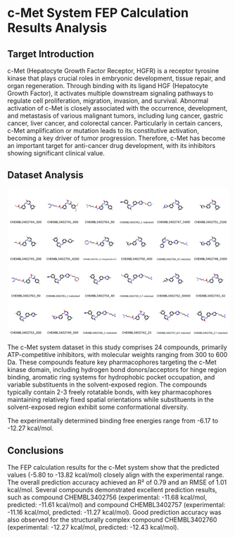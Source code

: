 # c-Met System FEP Calculation Results Analysis

## Target Introduction

c-Met (Hepatocyte Growth Factor Receptor, HGFR) is a receptor tyrosine kinase that plays crucial roles in embryonic development, tissue repair, and organ regeneration. Through binding with its ligand HGF (Hepatocyte Growth Factor), it activates multiple downstream signaling pathways to regulate cell proliferation, migration, invasion, and survival. Abnormal activation of c-Met is closely associated with the occurrence, development, and metastasis of various malignant tumors, including lung cancer, gastric cancer, liver cancer, and colorectal cancer. Particularly in certain cancers, c-Met amplification or mutation leads to its constitutive activation, becoming a key driver of tumor progression. Therefore, c-Met has become an important target for anti-cancer drug development, with its inhibitors showing significant clinical value.

## Dataset Analysis

![Molecular structures of representative compounds](mol_grid.png)

The c-Met system dataset in this study comprises 24 compounds, primarily ATP-competitive inhibitors, with molecular weights ranging from 300 to 600 Da. These compounds feature key pharmacophores targeting the c-Met kinase domain, including hydrogen bond donors/acceptors for hinge region binding, aromatic ring systems for hydrophobic pocket occupation, and variable substituents in the solvent-exposed region. The compounds typically contain 2-3 freely rotatable bonds, with key pharmacophores maintaining relatively fixed spatial orientations while substituents in the solvent-exposed region exhibit some conformational diversity.

The experimentally determined binding free energies range from -6.17 to -12.27 kcal/mol.

## Conclusions

The FEP calculation results for the c-Met system show that the predicted values (-5.80 to -13.82 kcal/mol) closely align with the experimental range. The overall prediction accuracy achieved an R² of 0.79 and an RMSE of 1.01 kcal/mol. Several compounds demonstrated excellent prediction results, such as compound CHEMBL3402756 (experimental: -11.68 kcal/mol, predicted: -11.61 kcal/mol) and compound CHEMBL3402757 (experimental: -11.16 kcal/mol, predicted: -11.27 kcal/mol). Good prediction accuracy was also observed for the structurally complex compound CHEMBL3402760 (experimental: -12.27 kcal/mol, predicted: -12.43 kcal/mol). 